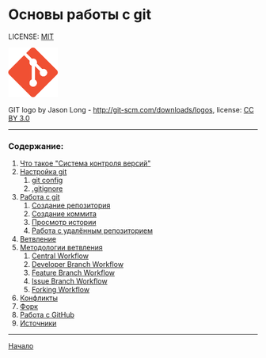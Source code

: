 # Основы работы с git 

LICENSE: [MIT](./license.md)

<img src="./img/git_logo.png" width="100"/>

GIT logo by Jason Long - <http://git-scm.com/downloads/logos>, license: [CC BY 3.0](https://creativecommons.org/licenses/by/3.0)

---

### Содержание:
1. [Что такое "Система контроля версий"](./about_git.md)
2. [Настройка git](./setup_git.md)
    1. [git config](./setup_git.md#git_config)
    2. [.gitignore](./setup_git.md#gitignore)
3. [Работа с git](./work_with_git.md)
    1. [Создание репозитория](./work_with_git.md#init)
    2. [Создание коммита](./work_with_git.md#commit)
    3. [Просмотр истории](./work_with_git.md#log)
    4. [Работа с удалённым репозиторием](./work_with_git.md#remote)
4. [Ветвление](./branch.md)
5. [Методологии ветвления](./branch_methods.md)
	1. [Central Workflow](./branch_methods.md#central)
	2. [Developer Branch Workflow](./branch_methods.md#dev)
	3. [Feature Branch Workflow](./branch_methods.md#feature)
	4. [Issue Branch Workflow](./branch_methods.md#issue)
	5. [Forking Workflow](./branch_methods.md#forking)
6. [Конфликты](./conflicts.md)
7. [Форк](./fork.md)
8. [Работа с GitHub](./work_with_github.md)
9. [Источники](./sources.md)

---
[Начало](./about_git.md)
